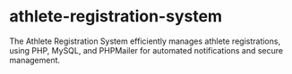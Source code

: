 # athlete-registration-system
 The Athlete Registration System efficiently manages athlete registrations, using PHP, MySQL, and PHPMailer for automated notifications and secure management.

